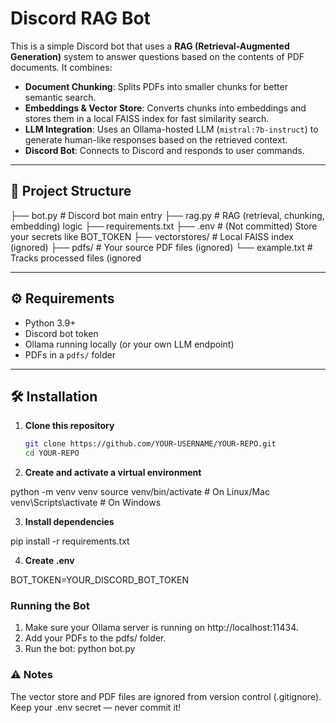 # Discord RAG Bot

This is a simple Discord bot that uses a **RAG (Retrieval-Augmented Generation)** system to answer questions based on the contents of PDF documents. It combines:

- **Document Chunking**: Splits PDFs into smaller chunks for better semantic search.
- **Embeddings & Vector Store**: Converts chunks into embeddings and stores them in a local FAISS index for fast similarity search.
- **LLM Integration**: Uses an Ollama-hosted LLM (`mistral:7b-instruct`) to generate human-like responses based on the retrieved context.
- **Discord Bot**: Connects to Discord and responds to user commands.

---

## 📂 Project Structure
├── bot.py # Discord bot main entry
├── rag.py # RAG (retrieval, chunking, embedding) logic
├── requirements.txt
├── .env # (Not committed) Store your secrets like BOT_TOKEN
├── vectorstores/ # Local FAISS index (ignored)
├── pdfs/ # Your source PDF files (ignored)
└── example.txt # Tracks processed files (ignored


---

## ⚙️ Requirements

- Python 3.9+
- Discord bot token
- Ollama running locally (or your own LLM endpoint)
- PDFs in a `pdfs/` folder

---

## 🛠️ Installation

1. **Clone this repository**

   ```bash
   git clone https://github.com/YOUR-USERNAME/YOUR-REPO.git
   cd YOUR-REPO


2. **Create and activate a virtual environment**

python -m venv venv
source venv/bin/activate  # On Linux/Mac
venv\Scripts\activate     # On Windows


3. **Install dependencies**

pip install -r requirements.txt


4. **Create .env**

BOT_TOKEN=YOUR_DISCORD_BOT_TOKEN

### Running the Bot

1. Make sure your Ollama server is running on http://localhost:11434.
2. Add your PDFs to the pdfs/ folder.
3. Run the bot: python bot.py


### ⚠️ Notes

The vector store and PDF files are ignored from version control (.gitignore).
Keep your .env secret — never commit it!
